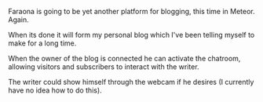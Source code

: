 Faraona is going to be yet another platform for blogging, this time in Meteor. Again.

When its done it will form my personal blog which I've been telling myself to make for a long time.

When the owner of the blog is connected he can activate the chatroom, allowing visitors and subscribers to interact with the writer.

The writer could show himself through the webcam if he desires (I currently have no idea how to do this).

